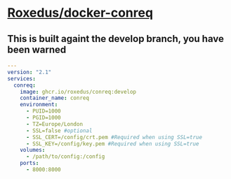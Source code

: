 # [Roxedus/docker-conreq](https://github.com/Roxedus/docker-conreq)

## This is built againt the develop branch, you have been warned

```yml
---
version: "2.1"
services:
  conreq:
    image: ghcr.io/roxedus/conreq:develop
    container_name: conreq
    environment:
      - PUID=1000
      - PGID=1000
      - TZ=Europe/London
      - SSL=false #optional
      - SSL_CERT=/config/crt.pem #Required when using SSL=true
      - SSL_KEY=/config/key.pem #Required when using SSL=true
    volumes:
      - /path/to/config:/config
    ports:
      - 8000:8000
```
